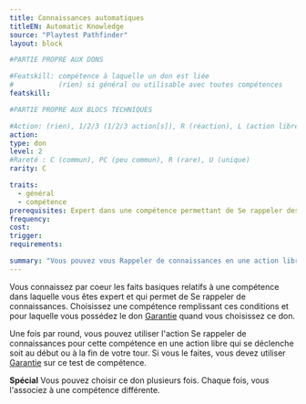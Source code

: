 ```yaml
---
title: Connaissances automatiques
titleEN: Automatic Knowledge
source: "Playtest Pathfinder"
layout: block

#PARTIE PROPRE AUX DONS

#Featskill: compétence à laquelle un don est liée
#           (rien) si général ou utilisable avec toutes compétences
featskill: 

#PARTIE PROPRE AUX BLOCS TECHNIQUES

#Action: (rien), 1/2/3 (1/2/3 action[s]), R (réaction), L (action libre)
action: 
type: don
level: 2
#Rareté : C (commun), PC (peu commun), R (rare), U (unique)
rarity: C

traits:
  - général
  - compétence
prerequisites: Expert dans une compétence permettant de Se rappeler des connaissances, [Garantie](garantie.html) pour cette compétence
frequency:
cost:
trigger:
requirements:

summary: "Vous pouvez vous Rappeler de connaissances en une action libre sous certaines conditions."
---
```


Vous connaissez par coeur les faits basiques relatifs à une compétence dans laquelle vous êtes expert et qui permet de Se rappeler de connaissances. Choisissez une compétence remplissant ces conditions et pour laquelle vous possédez le don [Garantie](garantie.html) quand vous choisissez ce don.

Une fois par round, vous pouvez utiliser l'action Se rappeler de connaissances pour cette compétence en une action libre qui se déclenche soit au début ou à la fin de votre tour. Si vous le faites, vous devez utiliser [Garantie](garantie.html) sur ce test de compétence.

**Spécial** Vous pouvez choisir ce don plusieurs fois. Chaque fois, vous l'associez à une compétence différente.